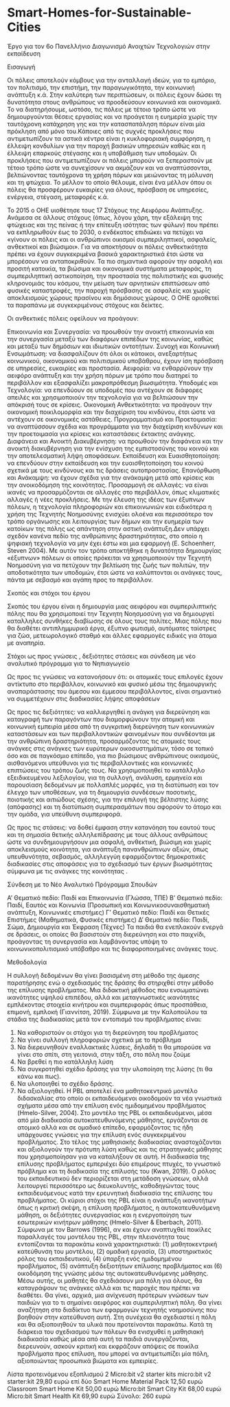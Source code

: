 # Smart-Homes-for-Sustainable-Cities
Έργο για τον 6ο Πανελλήνιο Διαγωνισμό Ανοιχτών Τεχνολογιών στην εκπαίδευση

Εισαγωγή

Οι πόλεις αποτελούν κόμβους για την ανταλλαγή ιδεών, για το εμπόριο, τον πολιτισμό, την επιστήμη, την παραγωγικότητα, την κοινωνική ανάπτυξη κ.ά. Στην καλύτερη των περιπτώσεων, οι πόλεις έχουν δώσει τη δυνατότητα στους ανθρώπους να προοδεύσουν κοινωνικά και οικονομικά. Το να διατηρήσουμε, ωστόσο, τις πόλεις με τέτοιο τρόπο ώστε να δημιουργούνται θέσεις εργασίας και να προάγεται η ευημερία χωρίς την ταυτόχρονη κατάχρηση γης και την κατασπατάληση πόρων είναι μία πρόκληση από μόνο του.Κάποιες από τις συχνές προκλήσεις που αντιμετωπίζουν τα αστικά κέντρα είναι η κυκλοφοριακή συμφόρηση, η έλλειψη κονδυλίων για την παροχή βασικών υπηρεσιών καθώς και η έλλειψη επαρκούς στέγασης και η υποβάθμιση των υποδομών. Οι προκλήσεις που αντιμετωπίζουν οι πόλεις μπορούν να ξεπεραστούν με τέτοιο τρόπο ώστε να συνεχίσουν να ακμάζουν και να αναπτύσσονται, βελτιώνοντας ταυτόχρονα τη χρήση πόρων και μειώνοντας τη μόλυνση και τη φτώχεια. Το μέλλον το οποίο θέλουμε, είναι ένα μέλλον όπου οι πόλεις θα προσφέρουν ευκαιρίες για όλους, πρόσβαση σε υπηρεσίες, ενέργεια, στέγαση, μεταφορές κ.ά.

Το 2015 ο ΟΗΕ υιοθέτησε τους 17 Στόχους της Αειφόρου Ανάπτυξης. Ανάμεσα σε άλλους στόχους (όπως, λόγου χάρη, την εξάλειψη της φτώχειας και της πείνας ή την επίτευξη ισότητας των φύλων) που πρέπει να εκπληρωθούν έως το 2030, ο ενδέκατος επιδιώκει να πετύχει να «γίνουν οι πόλεις και οι ανθρώπινοι οικισμοί συμπεριληπτικοί, ασφαλείς, ανθεκτικοί και βιώσιμοι». Για να αποκτήσουν οι πόλεις ανθεκτικότητα πρέπει να έχουν συγκεκριμένα βασικά χαρακτηριστικά έτσι ώστε να μπορέσουν να ανταποκριθούν. Τα πιο σημαντικά αφορούν την ασφαλή και προσιτή κατοικία, τα βιώσιμα και οικονομικά συστήματα μεταφοράς, τη συμπεριληπτική αστικοποίηση, την προστασία της πολιτιστικής και φυσικής κληρονομιάς του κόσμου, την μείωση των αρνητικών επιπτώσεων από φυσικές καταστροφές, την παροχή πρόσβασης σε ασφαλείς και χωρίς αποκλεισμούς χώρους πρασίνου και δημόσιους χώρους. Ο ΟΗΕ οριοθετεί τα παραπάνω με συγκεκριμένους στόχους και δείκτες. 

Οι ανθεκτικές πόλεις οφείλουν να προάγουν:

Επικοινωνία και Συνεργασία: να προωθούν την ανοικτή επικοινωνία και την συνεργασία μεταξύ των διαφόρων επιπέδων της κοινωνίας, καθώς και μεταξύ των δημόσιων και ιδιωτικών οντοτήτων.
Συνοχή και Κοινωνική Ενσωμάτωση: να διασφαλίζουν ότι όλοι οι κάτοικοι, ανεξαρτήτως κοινωνικού, οικονομικού και πολιτισμικού υποβάθρου, έχουν ίση πρόσβαση σε υπηρεσίες, ευκαιρίες και προστασία.
Αειφορία: να ενθαρρύνουν την αειφόρο ανάπτυξη και την χρήση πόρων με τρόπο που διατηρεί το περιβάλλον και εξασφαλίζει μακροπρόθεσμη βιωσιμότητα.
Υποδομές και Τεχνολογία: να επενδύουν σε υποδομές που αντέχουν σε διάφορες απειλές και χρησιμοποιούν την τεχνολογία για να βελτιώσουν την απόκρισή τους σε κρίσεις.
Οικονομική Ανθεκτικότητα: να προάγουν την οικονομική ποικιλομορφία και την διαχείριση του κινδύνου, έτσι ώστε να αντέχουν σε οικονομικές αστάθειες.
Προγραμματισμό και Προετοιμασία: να αναπτύσσουν σχέδια και προγράμματα για την διαχείριση κινδύνων και την προετοιμασία για κρίσεις και καταστάσεις έκτακτης ανάγκης.
Διαφάνεια και Ανοικτή Διακυβέρνηση: να προωθούν την διαφάνεια και την ανοικτή διακυβέρνηση για την ενίσχυση της εμπιστοσύνης του κοινού και την αποτελεσματική λήψη αποφάσεων.
Εκπαίδευση και Ευαισθητοποίηση: να επενδύουν στην εκπαίδευση και την ευαισθητοποίηση του κοινού σχετικά με τους κινδύνους και τις δράσεις αυτοπροστασίας.
Επανόρθωση και Ανάκαμψη: να έχουν σχέδια για την ανάκαμψη μετά από κρίσεις και την ανοικοδόμηση της κοινότητας.
Προσαρμογή σε αλλαγές: να είναι ικανές να προσαρμόζονται σε αλλαγές στο περιβάλλον, όπως κλιματικές αλλαγές ή νέες προκλήσεις.
Με την έλευση της ιδέας των έξυπνων πόλεων, η τεχνολογία πληροφοριών και επικοινωνιών και ειδικότερα η χρήση της Τεχνητής Νοημοσύνης ενισχύει ολοένα και περισσότερο τον τρόπο οργάνωσης και λειτουργίας των δήμων και την ευημερία των κατοίκων της πόλης ως απάντηση στην αστική ανάπτυξη.Δεν υπάρχει σχεδόν κανένα πεδίο της ανθρώπινης δραστηριότητας, στο οποίο η ψηφιακή τεχνολογία να μην έχει έστω και μια εφαρμογή (E. Schoenherr, Steven 2004). Με αυτόν τον τρόπο αποκτήθηκε η δυνατότητα δημιουργίας «έξυπνων» πόλεων οι οποίες πρόκειται να χρησιμοποιούν την Τεχνητή Νοημοσύνη για να πετύχουν την βελτίωση της ζωής των πολιτών, την αποδοτικότητα των υποδομών, έτσι ώστε να καλύπτονται οι ανάγκες τους, πάντα με σεβασμό και αγάπη προς το περιβάλλον.

Σκοπός και στόχοι του έργου

Σκοπός του έργου είναι η δημιουργία μιας αειφόρου και συμπεριλιπτικής πόλης που θα χρησιμοποιεί την Τεχνητη Νοησμοσύνη για να δημιουργεί καταλληλες συνθήκες διαβίωσης σε όλους τους πολίτες. Μιας πόλης που θα διαθέτει αντιπλημμυρικά έργα, έξυπνο φωτισμό, αυτόματες ταίστρες για ζώα, μετεωρολογικό σταθμό και άλλες εφαρμογές ειδικές για άτομα με αναπηρία.  

Στόχοι ως προς γνώσεις , δεξιότητες στάσεις και σύνδεση με νέο αναλυτικό πρόγραμμα για το Νηπιαγωγείο

Ως προς τις γνώσεις να κατανοήσουν ότι:  οι ατομικές τους επιλογές έχουν αντίκτυπο στο περιβάλλον, κοινωνικό και φυσικό μέσω της δημιουργικής αναπαράστασης του άμεσου και έμμεσου περιβάλλοντος, είναι σημαντικό να συμμετέχουν στις διαδικασίες λήψης αποφάσεων

Ως προς τις δεξιότητες: να καλλιεργηθεί η ανάγκη για διερεύνηση και καταγραφή των παραγόντων που διαμορφώνουν την ατομική και κοινωνική εμπειρία μέσα από τη συγκριτική διερεύνηση των κοινωνικών καταστάσεων και των περιβαλλοντικών φαινομένων που συνδέονται με την ανθρώπινη δραστηριότητα, προσαρμόζοντας τις ατομικές τους ανάγκες στις ανάγκες των ευρύτερων οικοσυστημάτων, τόσο σε τοπικό όσο και σε παγκόσμιο επίπεδο, για πιο βιώσιμους ανθρώπινους οικισμούς, αισθανόμενοι υπεύθυνοι για τις περιβαλλοντικές και κοινωνικές επιπτώσεις του τρόπου ζωής τους. Να χρησιμοποιηθεί το κατάλληλο εξειδικευμένου λεξιλογίου, για τη συλλογή, ανάλυση, ερμηνεία και παρουσίαση δεδομένων με πολλαπλές μορφές, για τη διατύπωση και τον έλεγχο των υποθέσεων, για τη δημιουργία συνδέσεων ποσοτικής, ποιοτικής και αιτιώδους σχέσης, για την επιλογή της βέλτιστης λύσης (απόφασης) και τη διατύπωση συμπερασμάτων που αφορούν το άτομο και την ομάδα, για υπεύθυνη συμπεριφορά.

Ως προς τις στάσεις: να δοθεί έμφαση στην κατανόηση του εαυτού τους και τη σημασία θετικής αλληλεπίδρασης με τους άλλους ανθρώπους ώστε να συνδημιουργήσουν  μια ασφαλή, ανθεκτική, βιώσιμη και χωρίς αποκλεισμούς κοινότητα, για ανάπτυξη πανανθρώπινων αξιών, όπως υπευθυνότητα, σεβασμός, αλληλεγγύη εφαρμόζοντας δημοκρατικές διαδικασίες στις αποφάσεις για το σχεδιασμό των έργων βιωσιμότητας σύμφωνα με τις ανάγκες της κοινότητας . 

Σύνδεση με το Νέο Αναλυτικό Πρόγραμμα Σπουδών

Α’ Θεματικό πεδίο: Παιδί και Επικοινωνία (Γλώσσα, ΤΠΕ)
Β’ Θεματικό πεδίο: Παιδί, Εαυτός και Κοινωνία (Προσωπική και Κοινωνικοσυναισθηματική ανάπτυξη, Κοινωνικές επιστήμες)
Γ’ Θεματικό πεδίο: Παιδί και Θετικές Επιστήμες (Μαθηματικά, Φυσικές επιστήμες)
Δ’ Θεματικό πεδίο: Παιδί, Σώμα, Δημιουργία και Έκφραση (Τέχνες)
Τα παιδιά θα ενεπλακούν ενεργά σε δράσεις, οι οποίες θα βασιστούν στη διερεύνηση και στο παιχνίδι, προάγοντας τη συνεργασία και λαμβάνοντας υπόψη το κοινωνικοπολιτισμικό υπόβαθρο και τις διαφοροποιημένες ανάγκες τους.

Μεθοδολογία

Η συλλογή δεδομένων θα γίνει βασισμένη στη μέθοδο της άμεσης παρατήρησης ενώ ο σχεδιασμός της δράσης θα στηριχθεί στην μέθοδο της επίλυσης προβλήματος. Μια διδακτική μέθοδος που ενσωματώνει ικανότητες υψηλού επιπέδου, αλλά και μεταγνωστικές ικανότητες εμπλέκοντας στοιχεία κινήτρου και συμπεριφοράς όπως προσπάθεια, επιμονή, εμπλοκή (Γιαννίτση, 2019). Σύμφωνα με την Καλοπούλου τα στάδια της διαδικασίας μετά τον εντοπισμό του προβλήματος είναι:
1.	Να καθοριστούν οι στόχοι για τη διερεύνηση του προβλήματος
2.	Να γίνει συλλογή πληροφοριών σχετικά με το πρόβλημα
3.	Να διερευνηθούν εναλλακτικές λύσεις, δηλαδή τι θα μπορούσε να γίνει στο σπίτι, στη γειτονιά, στην τάξη, στο πόλη που ζούμε
4.	Να βρεθεί η πιο κατάλληλη λύση
5.	Να συγκροτηθεί σχέδιο δράσης για την υλοποίηση της λύσης (τι θα κάνω και πως).
6.	Να υλοποιηθεί το σχέδιο δράσης.
7.	Να αξιολογηθεί.
Η PBL αποτελεί ένα μαθητοκεντρικό μοντέλο διδασκαλίας στο οποίο οι εκπαιδευόμενοι οικοδομούν τα νέα γνωστικά σχήματα μέσα από την επίλυση ενός ημιδομημένου προβλήματος (Hmelo-Silver, 2004). Στο μοντέλο της PBL οι εκπαιδευόμενοι, μέσα από μία διαδικασία αυτοκατευθυνόμενης μάθησης, εργάζονται σε ατομικό αλλά και σε ομαδικό επίπεδο, εφαρμόζοντας τις ήδη υπάρχουσες γνώσεις για την επίλυση ενός συγκεκριμένου προβλήματος. Στο τέλος της μαθησιακής διαδικασίας αναστοχάζονται και αξιολογούν την πρότυπη λύση καθώς και τις στρατηγικές μάθησης που χρησιμοποίησαν για να καταλήξουν σε αυτή. 
Η διαδικασία της επίλυσης προβλήματος εμπεριέχει δύο επιμέρους πτυχές, το γνωστικό πρόβλημα και τη διαδικασία της επίλυσής του (Kwan, 2019). O ρόλος του εκπαιδευτικού δεν περιορίζεται στη μετάδοση γνώσεων, αλλά λειτουργεί περισσότερο ως διευκολυντής, καθοδηγώντας τους εκπαιδευόμενους κατά την ερευνητική διαδικασία της επίλυσης του προβλήματος. Οι κύριοι στόχοι της PBL είναι η ανάπτυξη ικανοτήτων όπως η κριτική σκέψη, η επίλυση προβλήματος, η αυτοκατευθυνόμενη μάθηση, οι δεξιότητες συνεργασίας και η ενεργοποίηση των εσωτερικών κινήτρων μάθησης (Hmelo-Silver & Eberbach, 2011). 
Σύμφωνα με τον Barrows (1996), αν και έχουν αναπτυχθεί ποικίλες παραλλαγές του μοντέλου της PBL, στην πλειονότητα τους εντοπίζονται τα παρακάτω κοινά χαρακτηριστικά: (1) μαθητοκεντρική κατεύθυνση του μοντέλου, (2) ομαδική εργασία, (3) υποστηρικτικός ρόλος του εκπαιδευτικού, (4) ύπαρξη ενός ημιδομημένου προβλήματος, (5) ανάπτυξη δεξιοτήτων επίλυσης προβλήματος και (6) οικοδόμηση της γνώσης μέσω της αυτοκατευθυνόμενης μάθησης. 
Μέσω αυτής, οι μαθητές θα σχεδιάσουν μια πόλη για όλους, θα καταγράψουν τις ανάγκες αλλά και τις παροχές που πρέπει να διαθέτει. Θα γίνει, αρχικά, μια ανίχνευση πρότερων γνώσεων των παιδιών για το τι σημαίνει αειφόρος και συμπεριληπτική πόλη. Θα γίνει αναζήτηση στο διαδίκτυο των εφαρμογών τεχνητής νοημοσύνης που βοηθούν στην κατεύθυνση αυτή. Στη συνέχεια θα σχεδιαστεί η πόλη και θα αξιοποιηθούν τα υλικά που προτείνονται παρακάτω.  Κατά τη διάρκεια του σχεδιασμού των πόλεων θα ενισχυθεί η μαθησιακή διαδικασία καθώς μέσα από αυτή τα παιδιά συνεργάζονται, διερευνούν, ασκούν κριτική και εκφράζουν απόψεις σε ποικίλα  προβλήματα προς επίλυση, που μπορεί να αντιμετωπίζει μία πόλη, αξιοποιώντας προσωπικά βιώματα και εμπειρίες.

Λίστα προτεινόμενου εξοπλισμού
2 Micro:bit v2 starter kits micro:bit v2 starter:kit  29,80 ευρώ επί δύο
Smart Home Material Pack  12,50 ευρώ
Classroom Smart Home Kit  50,00 ευρώ
Micro:bit Smart City Kit 68,00 ευρώ
Μicro:bit Smart Health Kit 69,90 ευρώ
Σύνολο: 260 ευρώ





